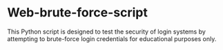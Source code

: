 # Web-brute-force-script
This Python script is designed to test the security of login systems by attempting to brute-force login credentials for educational purposes only.
